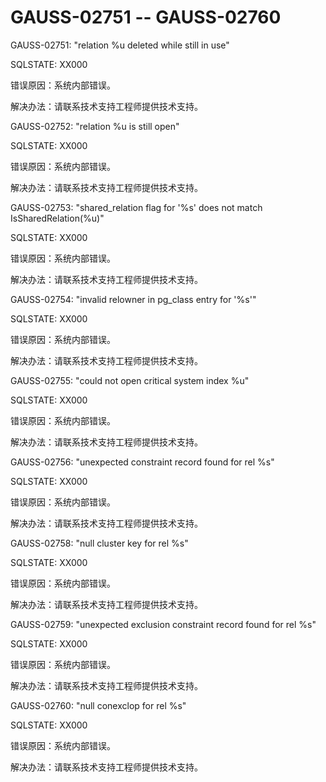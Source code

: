 # GAUSS-02751 -- GAUSS-02760<a name="ZH-CN_TOPIC_0302073606"></a>

GAUSS-02751: "relation %u deleted while still in use"

SQLSTATE: XX000

错误原因：系统内部错误。

解决办法：请联系技术支持工程师提供技术支持。

GAUSS-02752: "relation %u is still open"

SQLSTATE: XX000

错误原因：系统内部错误。

解决办法：请联系技术支持工程师提供技术支持。

GAUSS-02753: "shared\_relation flag for '%s' does not match IsSharedRelation\(%u\)"

SQLSTATE: XX000

错误原因：系统内部错误。

解决办法：请联系技术支持工程师提供技术支持。

GAUSS-02754: "invalid relowner in pg\_class entry for '%s'"

SQLSTATE: XX000

错误原因：系统内部错误。

解决办法：请联系技术支持工程师提供技术支持。

GAUSS-02755: "could not open critical system index %u"

SQLSTATE: XX000

错误原因：系统内部错误。

解决办法：请联系技术支持工程师提供技术支持。

GAUSS-02756: "unexpected constraint record found for rel %s"

SQLSTATE: XX000

错误原因：系统内部错误。

解决办法：请联系技术支持工程师提供技术支持。

GAUSS-02758: "null cluster key for rel %s"

SQLSTATE: XX000

错误原因：系统内部错误。

解决办法：请联系技术支持工程师提供技术支持。

GAUSS-02759: "unexpected exclusion constraint record found for rel %s"

SQLSTATE: XX000

错误原因：系统内部错误。

解决办法：请联系技术支持工程师提供技术支持。

GAUSS-02760: "null conexclop for rel %s"

SQLSTATE: XX000

错误原因：系统内部错误。

解决办法：请联系技术支持工程师提供技术支持。

